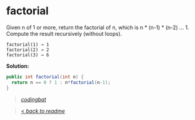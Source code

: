 # factorial

Given n of 1 or more, return the factorial of n, which is n * (n-1) * (n-2) ... 1. Compute the result recursively (without loops).

```
factorial(1) → 1
factorial(2) → 2
factorial(3) → 6
```

**Solution:**

```java
public int factorial(int n) {
  return n == 0 ? 1 : n*factorial(n-1);
}
```

> _[codingbat](https://codingbat.com/prob/p154669)_

> [< _back to readme_](/README.md)